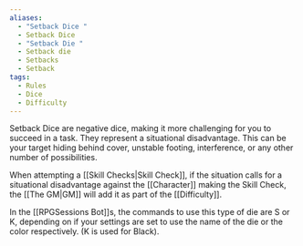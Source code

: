 ```yaml
---
aliases:
  - "Setback Dice "
  - Setback Dice
  - "Setback Die "
  - Setback die
  - Setbacks
  - Setback
tags:
  - Rules
  - Dice
  - Difficulty
---
```

Setback Dice are negative dice, making it more challenging for you to succeed in a task. They represent a situational disadvantage. This can be your target hiding behind cover, unstable footing, interference, or any other number of possibilities.

When attempting a [[Skill Checks|Skill Check]], if the situation calls for a situational disadvantage against the [[Character]] making the Skill Check, the [[The GM|GM]] will add it as part of the [[Difficulty]].

In the [[RPGSessions Bot]]s, the commands to use this type of die are S or K, depending on if your settings are set to use the name of the die or the color respectively. (K is used for Black).